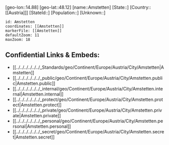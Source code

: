 ﻿---
location: [48.12,14.88]
mapzoom: [7,12] 
mapmarker: city 
type: City
tags:
- geo/City


SpocWebEntityId: 28810
isDeleted: false
confidential: public

---
[geo-lon::14.88]
[geo-lat::48.12]
[name::Amstetten]
[State::]
[Country::[[Austria]]]
[StateId::]
[Population::]
[Unknown::]


```leaflet
id: Amstetten
coordinates: [[Amstetten]]
markerFile: [[Amstetten]]
defaultZoom: 11 
maxZoom: 18
```


## Confidential Links & Embeds: 
- [[../../../../../../_Standards/geo/Continent/Europe/Austria/City/Amstetten|Amstetten]] 
- [[../../../../../../_public/geo/Continent/Europe/Austria/City/Amstetten.public|Amstetten.public]] 
- [[../../../../../../_internal/geo/Continent/Europe/Austria/City/Amstetten.internal|Amstetten.internal]] 
- [[../../../../../../_protect/geo/Continent/Europe/Austria/City/Amstetten.protect|Amstetten.protect]] 
- [[../../../../../../_private/geo/Continent/Europe/Austria/City/Amstetten.private|Amstetten.private]] 
- [[../../../../../../_personal/geo/Continent/Europe/Austria/City/Amstetten.personal|Amstetten.personal]] 
- [[../../../../../../_secret/geo/Continent/Europe/Austria/City/Amstetten.secret|Amstetten.secret]] 
